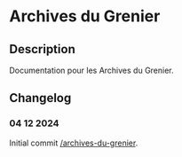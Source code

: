 # Archives du Grenier
## Description
Documentation pour les Archives du Grenier.
## Changelog
### 04 12 2024
Initial commit [/archives-du-grenier](https://github.com/Lohkinap/archives-du-grenier).